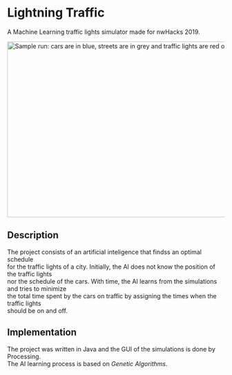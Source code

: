 # Lightning Traffic
A Machine Learning traffic lights simulator made for nwHacks 2019.

<img src = "https://i.imgur.com/LSUmsVX.png" width="826" height="407" alt = "Sample run: cars are in blue, streets are in grey and traffic lights are red or green">

## Description

The project consists of an artificial inteligence that findss an optimal schedule  
for the traffic lights of a city. Initially, the AI does not know the position of the traffic lights    
nor the schedule of the cars. With time, the AI learns from the simulations and tries to minimize  
the total time spent by the cars on traffic by assigning the times when the traffic lights  
should be on and off.

## Implementation

The project was written in Java and the GUI of the simulations is done by Processing.  
The AI learning process is based on *Genetic Algorithms*. 
